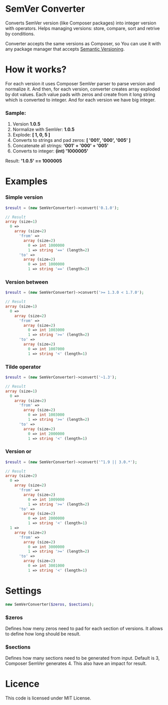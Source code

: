 # SemVer Converter

Converts SemVer version (like Composer packages) into integer version with operators. Helps managing versions: store, compare, sort and retrive by conditions.

Converter accepts the same versions as Composer, so You can use it with any package manager that accepts [Semantic Versioning](http://semver.org/).

# How it works?

For each version it uses Composer SemVer parser to parse version and normalize it. And then, for each version, converter creates array exploded by dot values. Each value pads with zeros and create from it long string which is converted to integer. And for each version we have big integer.

### Sample:

1. Version **1.0.5**
2. Normalize with SemVer: **1.0.5**
3. Explode: **[ 1, 0, 5 ]**
4. Converts to strings and pad zeros: **[ '001', '000', '005' ]**
5. Concatenate all strings: **'001' + '000' + '005'**
6. Converts to integer: **(int) '1000005'**

Result: **'1.0.5' == 1000005**

# Examples

### Simple version

```php
$result = (new SemVerConverter)->convert('0.1.0');

// Result
array (size=1)
  0 => 
    array (size=2)
      'from' => 
        array (size=2)
          0 => int 1000000
          1 => string '==' (length=2)
      'to' => 
        array (size=2)
          0 => int 1000000
          1 => string '==' (length=2)
```

### Version between

```php
$result = (new SemVerConverter)->convert('>= 1.3.0 < 1.7.0');

// Result
array (size=1)
  0 => 
    array (size=2)
      'from' => 
        array (size=2)
          0 => int 1003000
          1 => string '>=' (length=2)
      'to' => 
        array (size=2)
          0 => int 1007000
          1 => string '<' (length=1)
```

### Tilde operator

```php
$result = (new SemVerConverter)->convert('~1.3');

// Result
array (size=1)
  0 => 
    array (size=2)
      'from' => 
        array (size=2)
          0 => int 1003000
          1 => string '>=' (length=2)
      'to' => 
        array (size=2)
          0 => int 2000000
          1 => string '<' (length=1)
```

### Version or

```php
$result = (new SemVerConverter)->convert('^1.9 || 3.0.*');

// Result
array (size=2)
  0 => 
    array (size=2)
      'from' => 
        array (size=2)
          0 => int 1009000
          1 => string '>=' (length=2)
      'to' => 
        array (size=2)
          0 => int 2000000
          1 => string '<' (length=1)
  1 => 
    array (size=2)
      'from' => 
        array (size=2)
          0 => int 3000000
          1 => string '>=' (length=2)
      'to' => 
        array (size=2)
          0 => int 3001000
          1 => string '<' (length=1)
```

# Settings

```php
new SemVerConverter($zeros, $sections);
```

### $zeros

Defines how meny zeros need to pad for each section of versions. It allows to define how long should be result.

### $sections

Defines how many sections need to be generated from input. Default is 3, Composer SemVer generates 4. This also have an impact for result.

# Licence

This code is licensed under MIT License.
